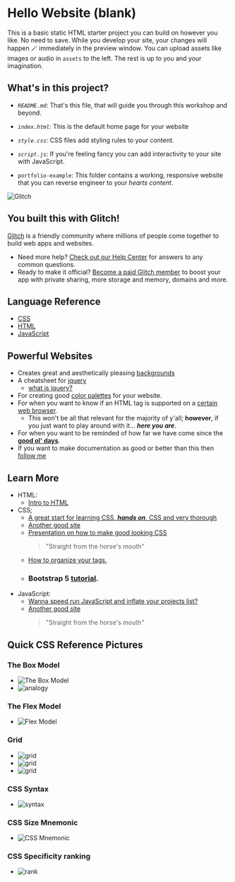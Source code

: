 # Hello Website (blank)

This is a basic static HTML starter project you can build on however you like. No need to save. While you develop your site, your changes will happen 🪄 immediately in the preview window. You can upload assets like images or audio in `assets` to the left. The rest is up to you and your imagination.

## What's in this project?

* *`README.md`*: That's this file, that will guide you through this workshop and beyond.

* *`index.html`*: This is the default home page for your website

* *`style.css`*: CSS files add styling rules to your content.

* *`script.js`*: If you're feeling fancy you can add interactivity to your site with JavaScript.
* `portfolio-example`: This folder contains a working, responsive website that you can reverse engineer to your *hearts content*.

![Glitch](https://cdn.glitch.com/a9975ea6-8949-4bab-addb-8a95021dc2da%2FLogo_Color.svg?v=1602781328576)

## You built this with Glitch!

[Glitch](https://glitch.com) is a friendly community where millions of people come together to build web apps and websites.

- Need more help? [Check out our Help Center](https://help.glitch.com/) for answers to any common questions.
- Ready to make it official? [Become a paid Glitch member](https://glitch.com/pricing) to boost your app with private sharing, more storage and memory, domains and more.

## Language Reference
- [CSS](https://www.w3schools.com/cssref/default.asp)
- [HTML](https://www.w3schools.com/tags/default.asp)
- [JavaScript](https://www.w3schools.com/jsref/default.asp)

## Powerful Websites
- Creates great and aesthetically pleasing [backgrounds](https://heropatterns.com/)
- A cheatsheet for [jquery](https://oscarotero.com/jquery/)
  - [what is jquery?](https://jquery.com/)
- For creating good [color palettes](https://coolors.co/) for your website.
- For when you want to know if an HTML tag is supported on a [certain web browser](https://caniuse.com/).
  - This won't be all that relevant for the majority of y'all; **however**, if you just want to play around with it... **_here you are_**.
- For when you want to be reminded of how far we have come since the [**good ol' days**](https://badhtml.com/).
- If you want to make documentation as good or better than this then [follow me](https://www.markdowntutorial.com/lesson/1/)

## Learn More 
- HTML:
  - [Intro to HTML](https://developer.mozilla.org/en-US/docs/Learn/HTML/Introduction_to_HTML)
- CSS;
  - [A great start for learning CSS, **_hands on_**, CSS and very thorough](https://web.dev/learn/css/?gclid=CjwKCAiA4KaRBhBdEiwAZi1zzuv1P6mT7fIH5ps32hEXjBrPcu4QZPoWsgOHe7qJdZaf00GSZOHRdRoCP9gQAvD_BwE)
  - [Another good site](https://developer.mozilla.org/en-US/docs/Learn/CSS)
  - [Presentation on how to make good looking CSS](https://www.slideshare.net/lachlanhardy/beautiful-maintainable-css)
    >"Straight from the horse's mouth"
  - [How to organize your tags.](https://www.youtube.com/watch?v=R3J3Bqcbt2A)
  - ### Bootstrap 5 [tutorial](https://www.tutorialrepublic.com/twitter-bootstrap-tutorial/).
- JavaScript:
  - [Wanna speed run JavaScript and inflate your projects list?](https://javascript30.com/)
  - [Another good site](https://developer.mozilla.org/en-US/docs/Learn/JavaScript)
    >"Straight from the horse's mouth"
  
## Quick CSS Reference Pictures  
### The Box Model
  * ![The Box Model](https://cdn.glitch.global/8540fa10-17ef-483b-a1f7-4107bd053404/Screen%20Shot%202022-03-16%20at%2012.58.32%20PM.png?v=1647584431013)  
  * ![analogy](https://cdn.glitch.global/8540fa10-17ef-483b-a1f7-4107bd053404/Screen%20Shot%202022-03-16%20at%2012.48.57%20PM.png?v=1647584432279)
### The Flex Model
  * ![Flex Model](https://cdn.glitch.global/8540fa10-17ef-483b-a1f7-4107bd053404/Screen%20Shot%202022-03-16%20at%2012.54.10%20PM.png?v=1647584432188)

### Grid
  * ![grid](https://cdn.glitch.global/8540fa10-17ef-483b-a1f7-4107bd053404/Screen%20Shot%202022-03-16%20at%2012.57.34%20PM.png?v=1647584429129)
  * ![grid](https://cdn.glitch.global/8540fa10-17ef-483b-a1f7-4107bd053404/Screen%20Shot%202022-03-16%20at%2012.57.26%20PM.png?v=1647584429068)
  * ![grid](https://cdn.glitch.global/8540fa10-17ef-483b-a1f7-4107bd053404/Screen%20Shot%202022-03-16%20at%2012.57.40%20PM.png?v=1647584428988)
### CSS Syntax
  * ![syntax](https://cdn.glitch.global/8540fa10-17ef-483b-a1f7-4107bd053404/Screen%20Shot%202022-03-16%20at%2012.49.32%20PM.png?v=1647584432389)

### CSS Size Mnemonic
  * ![CSS Mnemonic](https://cdn.glitch.global/8540fa10-17ef-483b-a1f7-4107bd053404/Screen%20Shot%202022-03-16%20at%2012.59.29%20PM.png?v=1647584430168)

### CSS Specificity ranking
  * ![rank](https://cdn.glitch.global/8540fa10-17ef-483b-a1f7-4107bd053404/Screen%20Shot%202022-03-16%20at%2012.55.06%20PM.png?v=1647584431866)

